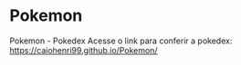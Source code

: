 # Pokemon
Pokemon - Pokedex
Acesse o link para conferir a pokedex: https://caiohenri99.github.io/Pokemon/
